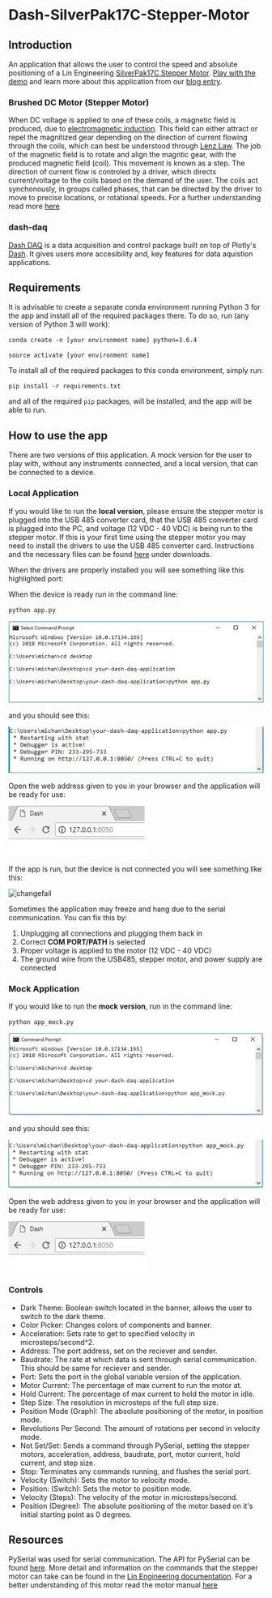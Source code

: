 # Dash-SilverPak17C-Stepper-Motor

## Introduction
An application that allows the user to control the speed and absolute positioning of a Lin Engineering [SilverPak17C Stepper Motor](https://www.linengineering.com/products/integrated_motors/silverpak-17c-2/). [Play with the demo](https://dash-daq-stepper-motor.herokuapp.com/) and learn more about this application from our [blog entry](https://www.dashdaq.io/stepper-motor-control-in-python).


### Brushed DC Motor (Stepper Motor)
When DC voltage is applied to one of these coils, a magnetic field is produced, due to [electromagnetic induction](https://en.wikipedia.org/wiki/Electromagnetic_induction). This field can either attract or repel the magnitized gear depending on the direction of current flowing through the coils, which can best be understood through [Lenz Law](https://en.wikipedia.org/wiki/Lenz%27s_law). The job of the magnetic field is to rotate and align the magntic gear, with the produced magnetic field (coil). This movement is known as a step. The direction of current flow is controled by a driver, which directs current/voltage to the coils based on the demand of the user. The coils act synchonously, in groups called phases, that can be directed by the driver to move to precise locations, or rotational speeds. For a further understanding read more [here](https://en.wikipedia.org/wiki/Stepper_motor)


### dash-daq
[Dash DAQ](http://dash-daq.netlify.com/#about) is a data acquisition and control package built on top of Plotly's [Dash](https://plot.ly/products/dash/). It gives users more accesibility and, key features for data aquistion applications.

## Requirements
It is advisable	to create a separate conda environment running Python 3 for the app and install all of the required packages there. To do so, run (any version of Python 3 will work):

```
conda create -n	[your environment name] python=3.6.4
```
```
source activate [your environment name]
```

To install all of the required packages to this conda environment, simply run:

```
pip install -r requirements.txt
```

and all of the required `pip` packages,  will be installed, and the app will be able to run.
 
## How to use the app
There are two versions of this application. A mock version for the user to play with, without any instruments connected, and a local version, that can be connected to a device.

### Local Application
If you would like to run the **local version**, please ensure the stepper motor is plugged into the USB 485 converter card, that the USB 485 converter card is plugged into the PC, and voltage (12 VDC - 40 VDC) is being run to the stepper motor. If this is your first time using the stepper motor you may need to install the drivers to use the USB 485 converter card. Instructions and the necessary files can be found [here](http://www.linmotors.com/Accessories/USB485.aspx) under downloads. 

When the drivers are properly installed you will see something like this highlighted port:

When the device is ready run in the command line:
``` 
python app.py
```
![changefail](screenshots/pythonapp.jpg)

and you should see this:

![changefail](screenshots/runapp.JPG)

Open the web address given to you in your browser and the application will be ready for use:

![changefail](screenshots/openport.JPG)

If the app is run, but the device is not connected you will see something like this:

![changefail](screenshots/notplugedin.JPG)

Sometimes the application may freeze and hang due to the serial communication. You can fix this by:
1. Unplugging all connections and plugging them back in
2. Correct **COM PORT/PATH** is selected
3. Proper voltage is applied to the motor (12 VDC - 40 VDC)
4. The ground wire from the USB485, stepper motor, and power supply are connected

### Mock Application
If you would like to run the __**mock version**__, run in the command line:

```
python app_mock.py 
```

![changefail](screenshots/pythonapp_mock.jpg)

and you should see this:

![changefail](screenshots/runmock.JPG)

Open the web address given to you in your browser and the application will be ready for use:

![changefail](screenshots/openport.JPG)

### Controls
* Dark Theme: Boolean switch located in the banner, allows the user to switch to the dark theme.
* Color Picker: Changes colors of components and banner.
* Acceleration: Sets rate to get to specified velocity in microsteps/second^2.
* Address: The port address, set on the reciever and sender.
* Baudrate: The rate at which data is sent through serial communication. This should be same for reciever and sender.
* Port: Sets the port in the global variable version of the application.  
* Motor Current: The percentage of max current to run the motor at.
* Hold Current: The percentage of max current to hold the motor in idle.
* Step Size: The resolution in microsteps of the full step size.
* Position Mode (Graph): The absolute positioning of the motor, in position mode. 
* Revolutions Per Second: The amount of rotations per second in velocity mode.
* Not Set/Set: Sends a command through PySerial, setting the stepper motors, acceleration, address, baudrate, port, motor current, hold current, and step size.
* Stop: Terminates any commands running, and flushes the serial port.
* Velocity (Switch): Sets the motor to velocity mode.
* Position: (Switch): Sets the motor to position mode.
* Velocity (Steps): The velocity of the motor in microsteps/second.
* Position (Degree): The absolute positioning of the motor based on it's initial starting point as 0 degrees.


## Resources
PySerial was used for serial communication. The API for PySerial can be found [here](http://pyserial.readthedocs.io/en/latest/pyserial_api.html). More detail and information on the commands that the stepper motor can take can be found in the [Lin Engineering documentation](https://www.linengineering.com/wp-content/uploads/downloads/Silverpak_17C/documentation/R256%20and%20Silverpak17C-CE%20Commands%20Manual.pdf). For a better understanding of this motor read the motor manual [here](https://www.linengineering.com/wp-content/uploads/downloads/Silverpak_17C/documentation/Silverpak17C-CE%20Manual.pdf)


